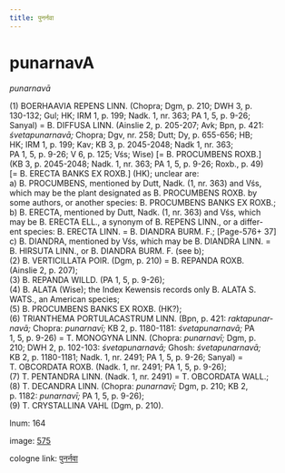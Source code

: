```yaml
---
title: पुनर्नवा
---
```


# punarnavA

<i>punarnavā</i>  <div n="P" />(1) <bot>BOERHAAVIA REPENS LINN.</bot> (Chopra; Dgm, p. 210; DWH 3, p. <div n="lb" />130-132; Gul; HK; IRM 1, p. 199; Nadk. 1, nr. 363; PA 1, 5, p. 9-26; <div n="lb" />Sanyal) = <bot>B. DIFFUSA LINN.</bot> (Ainslie 2, p. 205-207; Avk; Bpn, p. 421: <div n="lb" /><i>śvetapunarnavā;</i> Chopra; Dgv, nr. 258; Dutt; Dy, p. 655-656; HB; <div n="lb" />HK; IRM 1, p. 199; Kav; KB 3, p. 2045-2048; Nadk 1, nr. 363; <div n="lb" />PA 1, 5, p. 9-26; V 6, p. 125; Vśs; Wise) [= <bot>B. PROCUMBENS ROXB.</bot>] <div n="lb" />(KB 3, p. 2045-2048; Nadk. 1, nr. 363; PA 1, 5, p. 9-26; Roxb., p. 49) <div n="lb" />[= <bot>B. ERECTA BANKS EX ROXB.</bot>] (HK); unclear are: <div n="lb" />a) <bot>B. PROCUMBENS</bot>, mentioned by Dutt, Nadk. (1, nr. 363) and Vśs, <div n="lb" />which may be the plant designated as <bot>B. PROCUMBENS ROXB.</bot> by <div n="lb" />some authors, or another species: <bot>B. PROCUMBENS BANKS EX ROXB.</bot>; <div n="lb" />b) <bot>B. ERECTA</bot>, mentioned by Dutt, Nadk. (1, nr. 363) and Vśs, which <div n="lb" />may be <bot>B. ERECTA ELL.</bot>, a synonym of <bot>B. REPENS LINN.</bot>, or a differ- <div n="lb" />ent species: <bot>B. ERECTA LINN.</bot> = <bot>B. DIANDRA BURM. F.</bot>; [Page-576+ 37] <div n="lb" />c) <bot>B. DIANDRA</bot>, mentioned by Vśs, which may be <bot>B. DIANDRA LINN.</bot> = <div n="lb" /><bot>B. HIRSUTA LINN.</bot>, or <bot>B. DIANDRA BURM. F.</bot> (see b); <div n="P" />(2) <bot>B. VERTICILLATA POIR.</bot> (Dgm, p. 210) = <bot>B. REPANDA ROXB.</bot> <div n="lb" />(Ainslie 2, p. 207); <div n="P" />(3) <bot>B. REPANDA WILLD.</bot> (PA 1, 5, p. 9-26); <div n="P" />(4) <bot>B. ALATA</bot> (Wise); the Index Kewensis records only <bot>B. ALATA S. <div n="lb" />WATS.</bot>, an American species; <div n="P" />(5) <bot>B. PROCUMBENS BANKS EX ROXB.</bot> (HK?); <div n="P" />(6) <bot>TRIANTHEMA PORTULACASTRUM LINN.</bot> (Bpn, p. 421: <i>raktapunar-</i> <div n="lb" /><i>navā;</i> Chopra: <i>punarnavī;</i> KB 2, p. 1180-1181: <i>śvetapunarnavā;</i> PA <div n="lb" />1, 5, p. 9-26) = <bot>T. MONOGYNA LINN.</bot> (Chopra: <i>punarnavī;</i> Dgm, p. <div n="lb" />210; DWH 2, p. 102-103: <i>śvetapunarnavā;</i> Ghosh: <i>śvetapunarnavā;</i> <div n="lb" />KB 2, p. 1180-1181; Nadk. 1, nr. 2491; PA 1, 5, p. 9-26; Sanyal) = <div n="lb" /><bot>T. OBCORDATA ROXB.</bot> (Nadk. 1, nr. 2491; PA 1, 5, p. 9-26); <div n="P" />(7) <bot>T. PENTANDRA LINN.</bot> (Nadk. 1, nr. 2491) = <bot>T. OBCORDATA WALL.</bot>; <div n="P" />(8) <bot>T. DECANDRA LINN.</bot> (Chopra: <i>punarnavī;</i> Dgm, p. 210; KB 2, <div n="lb" />p. 1182: <i>punarnavī;</i> PA 1, 5, p. 9-26); <div n="P" />(9) <bot>T. CRYSTALLINA VAHL</bot> (Dgm, p. 210).

lnum: 164

image: [575](https://www.sanskrit-lexicon.uni-koeln.de/scans/csl-apidev/servepdf.php?dict=snp&page=575)

cologne link: [पुनर्नवा](https://sanskrit-lexicon.uni-koeln.de/scans/csl-apidev/getword.php?dict=snp&key=पुनर्नवा)

